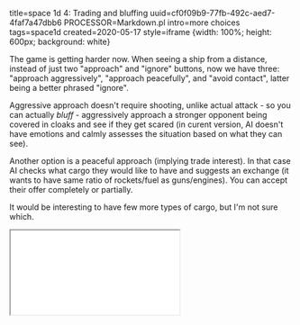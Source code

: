 title=space 1d 4: Trading and bluffing
uuid=cf0f09b9-77fb-492c-aed7-4faf7a47dbb6
PROCESSOR=Markdown.pl
intro=more choices
tags=space1d
created=2020-05-17
style=iframe {width: 100%; height: 600px; background: white}

The game is getting harder now.
When seeing a ship from a distance, instead of just two "approach" and "ignore" buttons,
now we have three: "approach aggressively", "approach peacefully", and "avoid contact",
latter being a better phrased "ignore".

Aggressive approach doesn't require shooting, unlike actual attack - so you can actually _bluff_ -
aggressively approach a stronger opponent being covered in cloaks
and see if they get scared (in curent version, AI doesn't have emotions and calmly assesses the situation based on what they can see).

Another option is a peaceful approach (implying trade interest).
In that case AI checks what cargo they would like to have and suggests an exchange
(it wants to have same ratio of rockets/fuel as guns/engines).
You can accept their offer completely or partially.

It would be interesting to have few more types of cargo, but I'm not sure which.

<iframe src="space-1d-4-trading-and-bluffing.htm"></iframe>

